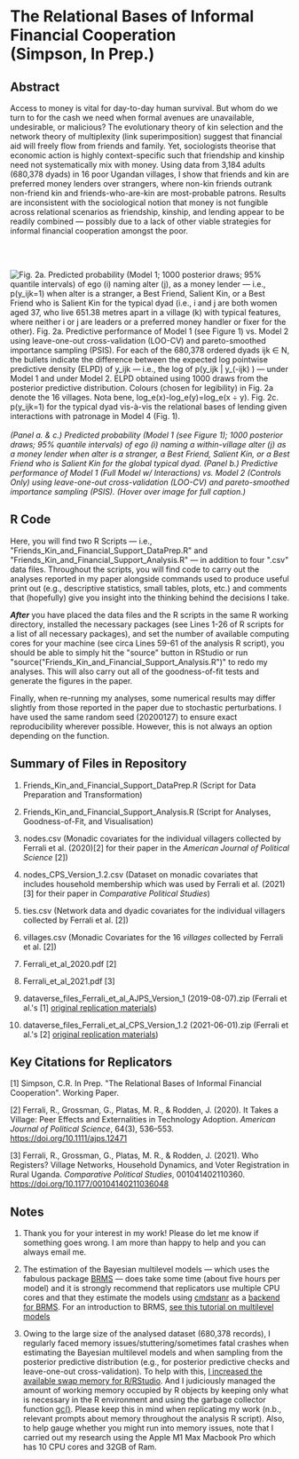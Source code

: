 # The Relational Bases of Informal Financial Cooperation <br> (Simpson, In Prep.)


## Abstract
Access to money is vital for day-to-day human survival. But whom do we turn to for the cash we need when formal avenues are unavailable, undesirable, or malicious? The evolutionary theory of kin selection and the network theory of multiplexity (link superimposition) suggest that financial aid will freely flow from friends and family. Yet, sociologists theorise that economic action is highly context-specific such that friendship and kinship need not systematically mix with money. Using data from 3,184 adults (680,378 dyads) in 16 poor Ugandan villages, I show that friends and kin are preferred money lenders over strangers, where non-kin friends outrank non-friend kin and friends-who-are-kin are most-probable patrons. Results are inconsistent with the sociological notion that money is not fungible across relational scenarios as friendship, kinship, and lending appear to be readily combined — possibly due to a lack of other viable strategies for informal financial cooperation amongst the poor.

<br>
<br>

![](https://github.com/cohensimpson/moneyaid/blob/main/F2_Friends_Kin_FinancialSupport.png "Fig. 2a. Predicted probability (Model 1; 1000 posterior draws; 95% quantile intervals) of ego (i) naming alter (j), as a money lender — i.e., p(y_ijk=1) when alter is a stranger, a Best Friend, Salient Kin, or a Best Friend who is Salient Kin for the typical dyad (i.e., i and j are both women aged 37, who live 651.38 metres apart in a village (k) with typical features, where neither i or j are leaders or a preferred money handler or fixer for the other). Fig. 2a. Predictive performance of Model 1 (see Figure 1) vs. Model 2 using leave-one-out cross-validation (LOO-CV) and pareto-smoothed importance sampling (PSIS). For each of the 680,378 ordered dyads ijk ∈ N, the bullets indicate the difference between the expected log pointwise predictive density (ELPD) of y_ijk — i.e., the log of p(y_ijk | y_(-ijk) ) — under Model 1 and under Model 2. ELPD obtained using 1000 draws from the posterior predictive distribution. Colours (chosen for legibility) in Fig. 2a denote the 16 villages. Nota bene, log_e⁡(x)-log_e⁡(y)=log_e⁡(x ÷ y). Fig. 2c. p(y_ijk=1) for the typical dyad vis-à-vis the relational bases of lending given interactions with patronage in Model 4 (Fig. 1).") <br><br> _(Panel a. & c.) Predicted probability (Model 1 (see Figure 1); 1000 posterior draws; 95% quantile intervals) of ego (i) naming a within-village alter (j) as a money lender when alter is a stranger, a Best Friend, Salient Kin, or a Best Friend who is Salient Kin for the global typical dyad. (Panel b.) Predictive performance of Model 1 (Full Model w/ Interactions) vs. Model 2 (Controls Only) using leave-one-out cross-validation (LOO-CV) and pareto-smoothed importance sampling (PSIS). (Hover over image for full caption.)_



## R Code
Here, you will find two R Scripts — i.e., "Friends_Kin_and_Financial_Support_DataPrep.R" and "Friends_Kin_and_Financial_Support_Analysis.R" — in addition to four ".csv" data files. Throughout the scripts, you will find code to carry out the analyses reported in my paper alongside commands used to produce useful print out (e.g., descriptive statistics, small tables, plots, etc.) and comments that (hopefully) give you insight into the thinking behind the decisions I take.

**_After_** you have placed the data files and the R scripts in the same R working directory, installed the necessary packages (see Lines 1-26 of R scripts for a list of all necessary packages), and set the number of available computing cores for your machine (see circa Lines 59-61 of the analysis R script), you should be able to simply hit the "source" button in RStudio or run "source("Friends_Kin_and_Financial_Support_Analysis.R")" to redo my analyses. This will also carry out all of the goodness-of-fit tests and generate the figures in the paper.

Finally, when re-running my analyses, some numerical results may differ slightly from those reported in the paper due to stochastic perturbations. I have used the same random seed (20200127) to ensure exact reproducibility wherever possible. However, this is not always an option depending on the function.


## Summary of Files in Repository
 1) Friends_Kin_and_Financial_Support_DataPrep.R (Script for Data Preparation and Transformation)
 
 2) Friends_Kin_and_Financial_Support_Analysis.R (Script for Analyses, Goodness-of-Fit, and Visualisation)

 3) nodes.csv (Monadic covariates for the individual villagers collected by Ferrali et al. (2020)[2] for their paper in the _American Journal of Political Science_ [2]) 

 4) nodes_CPS_Version_1.2.csv (Dataset on monadic covariates that includes household membership which was used by Ferrali et al. (2021)[3] for their paper in _Comparative Political Studies_) 

 5) ties.csv (Network data and dyadic covariates for the individual villagers collected by Ferrali et al. [2]) 

 6) villages.csv (Monadic Covariates for the 16 _villages_ collected by Ferrali et al. [2])  

 7) Ferrali_et_al_2020.pdf [2]
 
 8) Ferrali_et_al_2021.pdf [3]
 
 9) dataverse_files_Ferrali_et_al_AJPS_Version_1 (2019-08-07).zip (Ferrali et al.'s [1] [original replication materials](https://doi.org/10.7910/DVN/NOYBCQ))
 
 10) dataverse_files_Ferrali_et_al_CPS_Version_1.2 (2021-06-01).zip (Ferrali et al.'s [2] [original replication materials](https://doi.org/10.7910/DVN/YEFRPC))
 
 
## Key Citations for Replicators
[1] Simpson, C.R. In Prep. "The Relational Bases of Informal Financial Cooperation". Working Paper.

[2] Ferrali, R., Grossman, G., Platas, M. R., & Rodden, J. (2020). It Takes a Village: Peer Effects and Externalities in Technology Adoption. _American Journal of Political Science_, 64(3), 536–553. https://doi.org/10.1111/ajps.12471

[3] Ferrali, R., Grossman, G., Platas, M. R., & Rodden, J. (2021). Who Registers? Village Networks, Household Dynamics, and Voter Registration in Rural Uganda. _Comparative Political Studies_, 001041402110360. https://doi.org/10.1177/00104140211036048


## Notes
1) Thank you for your interest in my work! Please do let me know if something goes wrong. I am more than happy to help and you can always email me.

2) The estimation of the Bayesian multilevel models — which uses the fabulous package [BRMS](https://paul-buerkner.github.io/brms/) — does take some time (about five hours per model) and it is strongly recommend that replicators use multiple CPU cores and that they estimate the models using [cmdstanr](https://mc-stan.org/cmdstanr/) as a [backend for BRMS](https://paul-buerkner.github.io/brms/articles/brms_threading.html). For an introduction to BRMS, [see this tutorial on multilevel models](https://journal.r-project.org/archive/2018/RJ-2018-017/index.html)

3) Owing to the large size of the analysed dataset (680,378 records), I regularly faced memory issues/stuttering/sometimes fatal crashes when estimating the Bayesian multilevel models and when sampling from the posterior predictive distribution (e.g., for posterior predictive checks and leave-one-out cross-validation). To help with this, [I increased the available swap memory for R/RStudio](https://stackoverflow.com/a/52612921). And I judiciously managed the amount of working memory occupied by R objects by keeping only what is necessary in the R environment and using the garbage collector function [gc()](https://stackoverflow.com/a/8813862). Please keep this in mind when replicating my work (n.b., relevant prompts about memory throughout the analysis R script). Also, to help gauge whether you might run into memory issues, note that I carried out my research using the Apple M1 Max Macbook Pro which has 10 CPU cores and 32GB of Ram.

